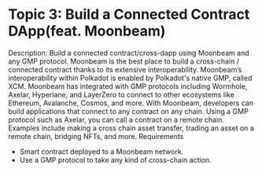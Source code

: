 # Topic 3: Build a Connected Contract DApp(feat. Moonbeam)

Description: Build a connected contract/cross-dapp using Moonbeam and any GMP protocol. Moonbeam is the best place to build a cross-chain / connected contract thanks to its extensive interoperability. Moonbeam’s interoperability within Polkadot is enabled by Polkadot's native GMP, called XCM. Moonbeam has integrated with GMP protocols including Wormhole, Axelar, Hyperlane, and LayerZero to connect to other ecosystems like Ethereum, Avalanche, Cosmos, and more. With Moonbeam, developers can build applications that connect to any contract on any chain. Using a GMP protocol such as Axelar, you can call a contract on a remote chain. Examples include making a cross chain asset transfer, trading an asset on a remote chain, bridging NFTs, and more. Requirements

- Smart contract deployed to a Moonbeam network.
- Use a GMP protocol to take any kind of cross-chain action.
